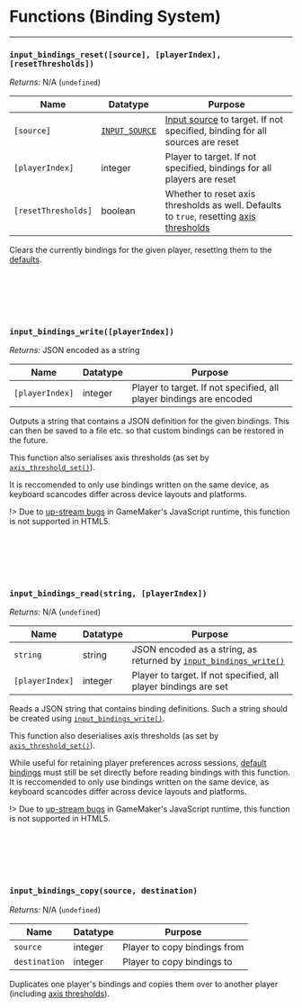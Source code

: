 # Functions (Binding System)

---

### `input_bindings_reset([source], [playerIndex], [resetThresholds])`

*Returns:* N/A (`undefined`)

|Name               |Datatype       |Purpose                                                                                                                                                      |
|-------------------|---------------|-------------------------------------------------------------------------------------------------------------------------------------------------------------|
|`[source]`         |[`INPUT_SOURCE`](Input-Sources)|[Input source](Input-Sources) to target. If not specified, binding for all sources are reset                                                 |
|`[playerIndex]`    |integer        |Player to target. If not specified, bindings for all players are reset                                                                                       |
|`[resetThresholds]`|boolean        |Whether to reset axis thresholds as well. Defaults to `true`, resetting [axis thresholds](Functions-(Other)#input_axis_threshold_setaxis-min-max-playerindex)|

Clears the currently bindings for the given player, resetting them to the [defaults](Functions-(Default-Bindings)).

&nbsp;
---
&nbsp;


### `input_bindings_write([playerIndex])`

*Returns:* JSON encoded as a string

|Name           |Datatype|Purpose                                                            |
|---------------|--------|-------------------------------------------------------------------|
|`[playerIndex]`|integer |Player to target. If not specified, all player bindings are encoded|

Outputs a string that contains a JSON definition for the given bindings. This can then be saved to a file etc. so that custom bindings can be restored in the future.

This function also serialises axis thresholds (as set by [`axis_threshold_set()`](Functions-(Other)#input_axis_threshold_setaxis-min-max-playerindex)).

It is reccomended to only use bindings written on the same device, as keyboard scancodes differ across device layouts and platforms.

!> Due to [up-stream bugs](https://github.com/JujuAdams/Input/issues/152) in GameMaker's JavaScript runtime, this function is not supported in HTML5.

&nbsp;
---
&nbsp;


### `input_bindings_read(string, [playerIndex])`

*Returns:* N/A (`undefined`)

|Name           |Datatype|Purpose                                                                                              |
|---------------|--------|-----------------------------------------------------------------------------------------------------|
|`string`       |string  |JSON encoded as a string, as returned by [`input_bindings_write()`](Functions-(Binding-Management)#input_bindings_writeplayerindex)|
|`[playerIndex]`|integer |Player to target. If not specified, all player bindings are set                                      |

Reads a JSON string that contains binding definitions. Such a string should be created using [`input_bindings_write()`](Functions-(Binding-Management)#input_bindings_readstring-playerindex).

This function also deserialises axis thresholds (as set by [`axis_threshold_set()`](Functions-(Other)#input_axis_threshold_setaxis-min-max-playerindex)).

While useful for retaining player preferences across sessions, [default bindings](Functions-(Default-Bindings)) must still be set directly before reading bindings with this function. It is reccomended to only use bindings written on the same device, as keyboard scancodes differ across device layouts and platforms.

!> Due to [up-stream bugs](https://github.com/JujuAdams/Input/issues/152) in GameMaker's JavaScript runtime, this function is not supported in HTML5.

&nbsp;
---
&nbsp;

### `input_bindings_copy(source, destination)`

*Returns:* N/A (`undefined`)

|Name         |Datatype|Purpose                     |
|-------------|--------|----------------------------|
|`source`     |integer |Player to copy bindings from|
|`destination`|integer |Player to copy bindings to  |

Duplicates one player's bindings and copies them over to another player (including [axis thresholds](Functions-(Other)#input_axis_threshold_setaxis-min-max-playerindex)).
